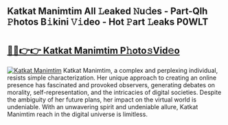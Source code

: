 ## Katkat Manimtim All 𝙻eaked 𝙽u𝚍es - Part-Qlh 𝙿hotos B𝚒kini 𝚅𝚒deo - Hot 𝙿art 𝙻eaks P0WLT

# <h2><a href="http://ld6ltme.urlbe.top/?page=Katkat+Manimtim">🔗🔗👉👉 Katkat Manimtim P𝚑oto𝚜Vid𝚎o</a></h2>

[![Katkat Manimtim](https://i.imgur.com/eBuTRDB.gif)](http://ld6ltme.urlbe.top/?page=Katkat+Manimtim)
Katkat Manimtim, a complex and perplexing individual, resists simple characterization. Her unique approach to creating an online presence has fascinated and provoked observers, generating debates on morality, self-representation, and the intricacies of digital societies. Despite the ambiguity of her future plans, her impact on the virtual world is undeniable. With an unwavering spirit and undeniable allure, Katkat Manimtim reach in the digital universe is limitless.
